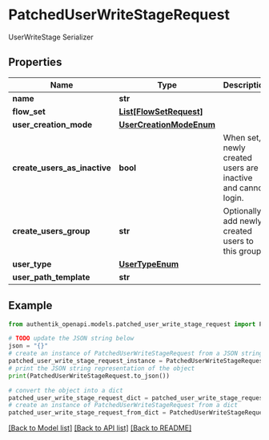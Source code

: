 # PatchedUserWriteStageRequest

UserWriteStage Serializer

## Properties

Name | Type | Description | Notes
------------ | ------------- | ------------- | -------------
**name** | **str** |  | [optional] 
**flow_set** | [**List[FlowSetRequest]**](FlowSetRequest.md) |  | [optional] 
**user_creation_mode** | [**UserCreationModeEnum**](UserCreationModeEnum.md) |  | [optional] 
**create_users_as_inactive** | **bool** | When set, newly created users are inactive and cannot login. | [optional] 
**create_users_group** | **str** | Optionally add newly created users to this group. | [optional] 
**user_type** | [**UserTypeEnum**](UserTypeEnum.md) |  | [optional] 
**user_path_template** | **str** |  | [optional] 

## Example

```python
from authentik_openapi.models.patched_user_write_stage_request import PatchedUserWriteStageRequest

# TODO update the JSON string below
json = "{}"
# create an instance of PatchedUserWriteStageRequest from a JSON string
patched_user_write_stage_request_instance = PatchedUserWriteStageRequest.from_json(json)
# print the JSON string representation of the object
print(PatchedUserWriteStageRequest.to_json())

# convert the object into a dict
patched_user_write_stage_request_dict = patched_user_write_stage_request_instance.to_dict()
# create an instance of PatchedUserWriteStageRequest from a dict
patched_user_write_stage_request_from_dict = PatchedUserWriteStageRequest.from_dict(patched_user_write_stage_request_dict)
```
[[Back to Model list]](../README.md#documentation-for-models) [[Back to API list]](../README.md#documentation-for-api-endpoints) [[Back to README]](../README.md)


